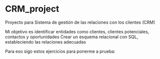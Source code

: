 # CRM_project

Proyecto para Sistema de gestión de las relaciones con los clientes (CRM)

Mi objetivo es identificar entidades como clientes, clientes potenciales, contactos y oportunidades
Crear un esquema relacional con SQL, estableciendo las relaciones adecuadas

Para eso sigo estos ejercicios para ponerme a prueba:
